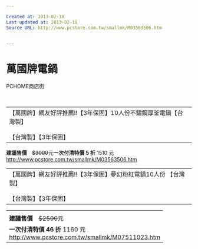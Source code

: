 ```yaml
---

Created at: 2013-02-18
Last updated at: 2013-02-18
Source URL: http://www.pcstore.com.tw/smallmk/M03563506.htm


---
```


# 萬國牌電鍋


PCHOME商店街

 

|     |
| --- |
| 【萬國牌】網友好評推薦!!【3年保固】10人份不鏽鋼厚釜電鍋【台灣製】 |
|     |
|     |
| 【台灣製】【3年保固】 |

**建議售價**　~~$3000~~元**一次付清特價** **5 折** 1510 元 
<http://www.pcstore.com.tw/smallmk/M03563506.htm>

|     |
| --- |
| 【萬國牌】網友好評推薦!!【3年保固】夢幻粉紅電鍋10人份 【台灣製】 |
|     |
|     |
| 【台灣製】【3年保固】 |

|     |
| --- |
|     |
| **建議售價**　~~$2500~~元 |
| **一次付清特價** **46 折** 1160 元<br>http://www.pcstore.com.tw/smallmk/M07511023.htm |

